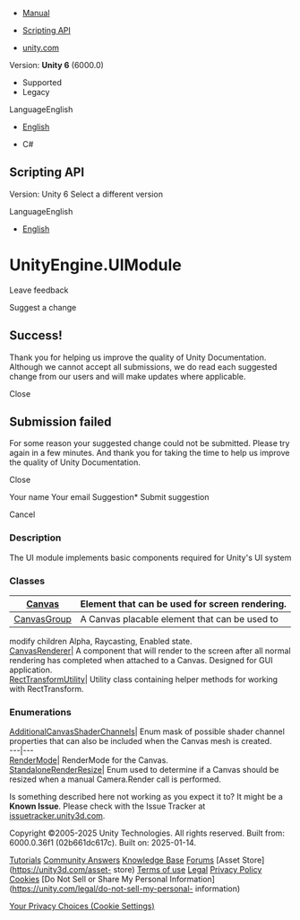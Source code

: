 [ ]()

  * [Manual](../Manual/index.html)
  * [Scripting API](../ScriptReference/index.html)

  * [unity.com](https://unity.com/)

Version: **Unity 6** (6000.0)

  * Supported
  * Legacy

LanguageEnglish

  * [English]()

  * C#

[ ](https://docs.unity3d.com)

## Scripting API

Version: Unity 6 Select a different version

LanguageEnglish

  * [English]()

# UnityEngine.UIModule

Leave feedback

Suggest a change

## Success!

Thank you for helping us improve the quality of Unity Documentation. Although
we cannot accept all submissions, we do read each suggested change from our
users and will make updates where applicable.

Close

## Submission failed

For some reason your suggested change could not be submitted. Please <a>try
again</a> in a few minutes. And thank you for taking the time to help us
improve the quality of Unity Documentation.

Close

Your name Your email Suggestion* Submit suggestion

Cancel

[ ]()

### Description

The UI module implements basic components required for Unity's UI system

### Classes

[Canvas](Canvas.html)| Element that can be used for screen rendering.  
---|---  
[CanvasGroup](CanvasGroup.html)| A Canvas placable element that can be used to
modify children Alpha, Raycasting, Enabled state.  
[CanvasRenderer](CanvasRenderer.html)| A component that will render to the
screen after all normal rendering has completed when attached to a Canvas.
Designed for GUI application.  
[RectTransformUtility](RectTransformUtility.html)| Utility class containing
helper methods for working with RectTransform.  
  
### Enumerations

[AdditionalCanvasShaderChannels](AdditionalCanvasShaderChannels.html)| Enum
mask of possible shader channel properties that can also be included when the
Canvas mesh is created.  
---|---  
[RenderMode](RenderMode.html)| RenderMode for the Canvas.  
[StandaloneRenderResize](StandaloneRenderResize.html)| Enum used to determine
if a Canvas should be resized when a manual Camera.Render call is performed.  
  
Is something described here not working as you expect it to? It might be a
**Known Issue**. Please check with the Issue Tracker at
[issuetracker.unity3d.com](https://issuetracker.unity3d.com).

Copyright ©2005-2025 Unity Technologies. All rights reserved. Built from:
6000.0.36f1 (02b661dc617c). Built on: 2025-01-14.

[Tutorials](https://unity3d.com/learn) [Community
Answers](https://answers.unity3d.com) [Knowledge
Base](https://support.unity3d.com/hc/en-us)
[Forums](https://forum.unity3d.com) [Asset Store](https://unity3d.com/asset-
store) [Terms of use](https://docs.unity3d.com/Manual/TermsOfUse.html)
[Legal](https://unity.com/legal) [Privacy
Policy](https://unity.com/legal/privacy-policy)
[Cookies](https://unity.com/legal/cookie-policy) [Do Not Sell or Share My
Personal Information](https://unity.com/legal/do-not-sell-my-personal-
information)

[Your Privacy Choices (Cookie Settings)](javascript:void\(0\);)

